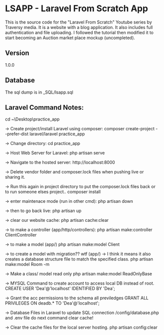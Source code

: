 # LSAPP - Laravel From Scratch App

This is the source code for the "Laravel From Scratch" Youtube series by Traversy media. It is a website with a blog application. It also includes full authentication and file uploading. I followed the tutorial then modified it to start becoming an Auction market place mockup (uncompleted).

## Version
1.0.0

## Database
The sql dump is in _SQL/lsapp.sql

## Laravel Command Notes:

cd ~\Desktop\practice_app

-> Create project/install Laravel using composer:
composer create-project --prefer-dist laravel/laravel practice_app

-> Change directory:
cd practice_app

-> Host Web Server for Laravel:
php artisan serve

-> Navigate to the hosted server:
http://localhost:8000

-> Delete vendor folder and composer.lock files when pushing live or sharing it.

-> Run this again in project directory to put the composer.lock files back or to run someone elses project..
composer install

-> enter maintenace mode (run in other cmd):
php artisan down

-> then to go back live:
php artisan up

-> clear our website cache:
php artisan cache:clear

-> to make a controller (app/http/controllers):
php artisan make:controller ClientController

-> to make a model (app/)
php artisan make:model Client

-> to create a model with migration?? wtf (app/)
-> I think it means it also creates a database structure file to match the specified class.
php artisan make:model Room -m

-> Make a class/ model read only
php artisan make:model ReadOnlyBase

-> MYSQL Command to create account to access local DB instead of root.	
CREATE USER 'Dea'@'localhost' IDENTIFIED BY 'Dea';

-> Grant the acc permissions to the schema all previledges
GRANT ALL PRIVILEGES ON deadb.* TO 'Dea'@'localhost';

-> Database Files in Laravel to update SQL connection
/config/database.php and .env file do next command clear cache!

-> Clear the cache files for the local server hosting.
php artisan config:clear
